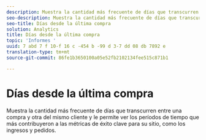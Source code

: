 ```yaml
---
description: Muestra la cantidad más frecuente de días que transcurren entre una compra y otra del mismo cliente y le permite ver los períodos de tiempo que más contribuyeron a las métricas de éxito clave para su sitio, como los ingresos y pedidos.
seo-description: Muestra la cantidad más frecuente de días que transcurren entre una compra y otra del mismo cliente y le permite ver los períodos de tiempo que más contribuyeron a las métricas de éxito clave para su sitio, como los ingresos y pedidos.
seo-title: Días desde la última compra
solution: Analytics
title: Días desde la última compra
topic: 'Informes '
uuid: 7 abd 7 f 10-f 16 c -454 b -99 d 3-7 dd 08 db 7892 e
translation-type: tm+mt
source-git-commit: 86fe1b3650100a05e52fb2102134fee515c871b1

---
```



# Días desde la última compra

Muestra la cantidad más frecuente de días que transcurren entre una compra y otra del mismo cliente y le permite ver los períodos de tiempo que más contribuyeron a las métricas de éxito clave para su sitio, como los ingresos y pedidos.

